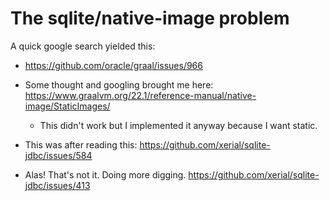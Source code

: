 # The sqlite/native-image problem

A quick google search yielded this:

  - https://github.com/oracle/graal/issues/966

  - Some thought and googling brought me here: https://www.graalvm.org/22.1/reference-manual/native-image/StaticImages/
    - This didn't work but I implemented it anyway because I want static.
  - This was after reading this: https://github.com/xerial/sqlite-jdbc/issues/584
  - Alas! That's not it. Doing more digging. https://github.com/xerial/sqlite-jdbc/issues/413
